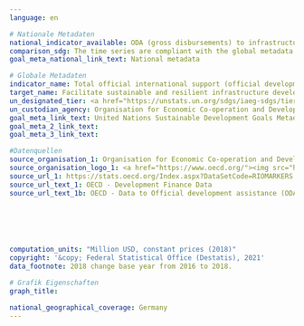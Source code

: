 ```yaml
---
language: en    

# Nationale Metadaten    
national_indicator_available: ODA (gross disbursements) to infrastructure <br> ODA and OOF (gross disbursements) to infrastructure    
comparison_sdg: The time series are compliant with the global metadata.    
goal_meta_national_link_text: National metadata    

# Globale Metadaten    
indicator_name: Total official international support (official development assistance plus other official flows) to infrastructure    
target_name: Facilitate sustainable and resilient infrastructure development in developing countries through enhanced financial, technological and technical support to African countries, least developed countries, landlocked developing countries and small island developing States    
un_designated_tier: <a href="https://unstats.un.org/sdgs/iaeg-sdgs/tier-classification/" title="Click here for more information on the UN tier classification."  target="_blank">Tier I</a>    
un_custodian_agency: Organisation for Economic Co-operation and Development (OECD)    
goal_meta_link_text: United Nations Sustainable Development Goals Metadata    
goal_meta_2_link_text:     
goal_meta_3_link_text:     

#Datenquellen
source_organisation_1: Organisation for Economic Co-operation and Development (OECD)
source_organisation_logo_1: <a href="https://www.oecd.org/"><img src="https://g205sdgs.github.io/sdg-indicators/public/OrgImgEn/oecd.png" alt="Logo oecd" style="height:60px; width:148px" /></a>
source_url_1: https://stats.oecd.org/Index.aspx?DataSetCode=RIOMARKERS
source_url_text_1: OECD - Development Finance Data
source_url_text_1b: OECD - Data to Official development assistance (ODA), support to infrastruture





    
computation_units: "Million USD, constant prices (2018)"    
copyright: '&copy; Federal Statistical Office (Destatis), 2021'    
data_footnote: 2018 change base year from 2016 to 2018.    

# Grafik Eigenschaften    
graph_title:     

national_geographical_coverage: Germany    
---
```


<span></span>